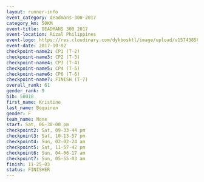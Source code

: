 ```yaml
---
layout: runner-info 
event_category: deadmans-300-2017 
category_km: 50KM 
event-title: DEADMANS 300 2017 
event-location: Rizal Philippines 
event-logo: https://res.cloudinary.com/dykbosktl/image/upload/v1574385898/Logo/2017-DM300-Logo_ljecaw.jpg 
event-date: 2017-10-02 
checkpoint-name2: CP1 (T-2) 
checkpoint-name3: CP2 (T-3) 
checkpoint-name4: CP3 (T-4) 
checkpoint-name5: CP4 (T-5) 
checkpoint-name6: CP6 (T-6) 
checkpoint-name7: FINISH (T-7) 
overall_rank: 61
gender_rank: 9
bib: 50018
first_name: Kristine
last_name: Boquiren
gender: F
team_name: None
start: Sat, 06-30-00 pm
checkpoint2: Sat, 09-33-44 pm
checkpoint3: Sat, 10-13-57 pm
checkpoint4: Sun, 02-02-24 am
checkpoint5: Sat, 11-57-42 pm
checkpoint6: Sun, 04-06-17 am
checkpoint7: Sun, 05-55-03 am
finish: 11-25-03
status: FINISHER
---
```

